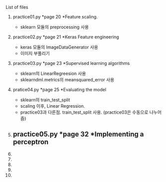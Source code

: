 List of files

1. practice01.py
  *page 20
  *Feature scaling. 
    - sklearn 모듈의 preprocessing 사용

2. practice02.py
  *page 21
  *Keras Feature engineering 
    - keras 모듈의 ImageDataGenerator 사용
    - 이미지 부풀리기
    
3. practice03.py
  *page 23
  *Supervised learning algorithms
     - sklearn의 LinearRegreesion 사용
     - sklearndml.metrics의 meansquared_error 사용

4. pratice04.py
  *page 25
  *Evaluating the model
    - sklearn의 train_test_split
    - scaling 이후, Linear Regression.
    - practice03과 다른점. train_test_split 사용. (practice03은 수동으로 나누어줌)

5. practice05.py
  *page 32
  *Implementing a perceptron
    - 

6.

7.

8.

9.

10.
